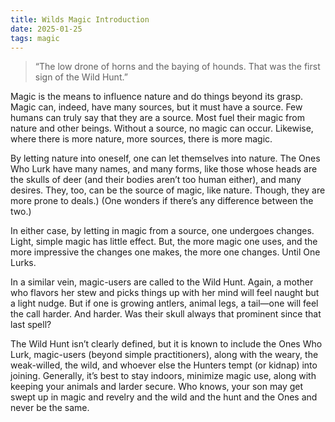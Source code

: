 ```yaml
---
title: Wilds Magic Introduction
date: 2025-01-25
tags: magic
---
```


 > “The low drone of horns and the baying of hounds. That was the first sign of the Wild Hunt.”


Magic is the means to influence nature and do things beyond its grasp. Magic can, indeed, have many sources, but it must have a source. Few humans can truly say that they are a source. Most fuel their magic from nature and other beings. Without a source, no magic can occur. Likewise, where there is more nature, more sources, there is more magic.

By letting nature into oneself, one can let themselves into nature. The Ones Who Lurk have many names, and many forms, like those whose heads are the skulls of deer (and their bodies aren’t too human either), and many desires. They, too, can be the source of magic, like nature. Though, they are more prone to deals.) (One wonders if there’s any difference between the two.)

In either case, by letting in magic from a source, one undergoes changes. Light, simple magic has little effect. But, the more magic one uses, and the more impressive the changes one makes, the more one changes. Until One Lurks.

In a similar vein, magic-users are called to the Wild Hunt. Again, a mother who flavors her stew and picks things up with her mind will feel naught but a light nudge. But if one is growing antlers, animal legs, a tail—one will feel the call harder. And harder. Was their skull always that prominent since that last spell?

The Wild Hunt isn’t clearly defined, but it is known to include the Ones Who Lurk, magic-users (beyond simple practitioners), along with the weary, the weak-willed, the wild, and whoever else the Hunters tempt (or kidnap) into joining. Generally, it’s best to stay indoors, minimize magic use, along with keeping your animals and larder secure. Who knows, your son may get swept up in magic and revelry and the wild and the hunt and the Ones and never be the same.
